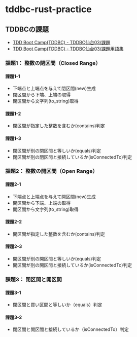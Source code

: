 # tddbc-rust-practice

## TDDBCの課題

- [TDD Boot Camp(TDDBC) - TDDBC仙台03/課題](http://devtesting.jp/tddbc/?TDDBC%E4%BB%99%E5%8F%B003%2F%E8%AA%B2%E9%A1%8C)
- [TDD Boot Camp(TDDBC) - TDDBC仙台03/課題用語集](http://devtesting.jp/tddbc/?TDDBC%E4%BB%99%E5%8F%B003%2F%E8%AA%B2%E9%A1%8C%E7%94%A8%E8%AA%9E%E9%9B%86)

### 課題1： 整数の閉区間（Closed Range）

#### 課題1-1

- 下端点と上端点を与えて閉区間(new)生成
- 閉区間から下端、上端の取得
- 閉区間から文字列(to_string)取得

#### 課題1-2

- 閉区間が指定した整数を含むか(contains)判定

#### 課題1-3

- 閉区間が別の閉区間と等しいか(equals)判定
- 閉区間が別の閉区間と接続しているか(isConnectedTo)判定

### 課題2： 整数の開区間（Open Range）

#### 課題2-1

- 下端点と上端点を与えて開区間(new)生成
- 開区間から下端、上端の取得
- 開区間から文字列(to_string)取得

#### 課題2-2

- 開区間が指定した整数を含むか(contains)判定

#### 課題2-3

- 開区間が別の開区間と等しいか(equals)判定
- 開区間が別の開区間と接続しているか(isConnectedTo)判定

### 課題3： 閉区間と開区間

#### 課題3-1

- 閉区間と買い区間と等しいか（equals）判定

#### 課題3-2

- 閉区間と開区間と接続しているか（isConnectedTo）判定
